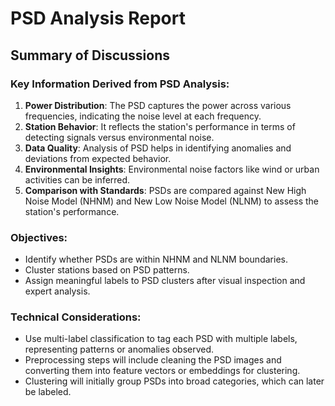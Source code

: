 
# PSD Analysis Report

## Summary of Discussions

### Key Information Derived from PSD Analysis:
1. **Power Distribution**: The PSD captures the power across various frequencies, indicating the noise level at each frequency.
2. **Station Behavior**: It reflects the station's performance in terms of detecting signals versus environmental noise.
3. **Data Quality**: Analysis of PSD helps in identifying anomalies and deviations from expected behavior.
4. **Environmental Insights**: Environmental noise factors like wind or urban activities can be inferred.
5. **Comparison with Standards**: PSDs are compared against New High Noise Model (NHNM) and New Low Noise Model (NLNM) to assess the station's performance.

### Objectives:
- Identify whether PSDs are within NHNM and NLNM boundaries.
- Cluster stations based on PSD patterns.
- Assign meaningful labels to PSD clusters after visual inspection and expert analysis.

### Technical Considerations:
- Use multi-label classification to tag each PSD with multiple labels, representing patterns or anomalies observed.
- Preprocessing steps will include cleaning the PSD images and converting them into feature vectors or embeddings for clustering.
- Clustering will initially group PSDs into broad categories, which can later be labeled.
